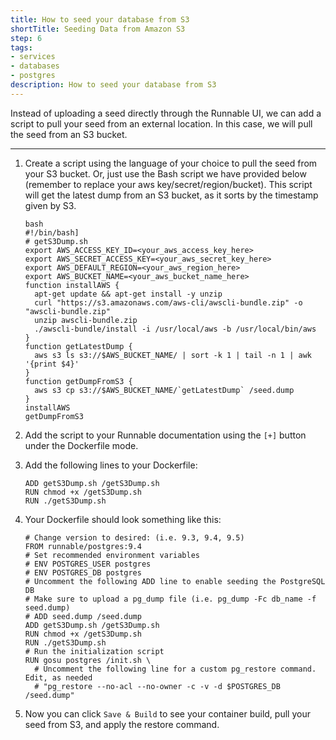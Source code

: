 ```yaml
---
title: How to seed your database from S3
shortTitle: Seeding Data from Amazon S3
step: 6
tags:
- services
- databases
- postgres
description: How to seed your database from S3
---
```


Instead of uploading a seed directly through the Runnable UI, we can add a script to pull your seed
from an external location. In this case, we will pull the seed from an S3 bucket.

---

1. Create a script using the language of your choice to pull the seed from your S3 bucket. Or, just
use the Bash script we have provided below (remember to replace your aws key/secret/region/bucket).
This script will get the latest dump from an S3 bucket, as it sorts by the timestamp given by S3.

    ```
    bash
    #!/bin/bash]
    # getS3Dump.sh
    export AWS_ACCESS_KEY_ID=<your_aws_access_key_here>
    export AWS_SECRET_ACCESS_KEY=<your_aws_secret_key_here>
    export AWS_DEFAULT_REGION=<your_aws_region_here>
    export AWS_BUCKET_NAME=<your_aws_bucket_name_here>
    function installAWS {
      apt-get update && apt-get install -y unzip
      curl "https://s3.amazonaws.com/aws-cli/awscli-bundle.zip" -o "awscli-bundle.zip"
      unzip awscli-bundle.zip
      ./awscli-bundle/install -i /usr/local/aws -b /usr/local/bin/aws
    }
    function getLatestDump {
      aws s3 ls s3://$AWS_BUCKET_NAME/ | sort -k 1 | tail -n 1 | awk '{print $4}'
    }
    function getDumpFromS3 {
      aws s3 cp s3://$AWS_BUCKET_NAME/`getLatestDump` /seed.dump
    }
    installAWS
    getDumpFromS3
    ```

2. Add the script to your Runnable documentation using the `[+]` button under the Dockerfile mode.
3. Add the following lines to your Dockerfile:

    ```
    ADD getS3Dump.sh /getS3Dump.sh
    RUN chmod +x /getS3Dump.sh
    RUN ./getS3Dump.sh
    ```

4. Your Dockerfile should look something like this:

    ```
    # Change version to desired: (i.e. 9.3, 9.4, 9.5)
    FROM runnable/postgres:9.4
    # Set recommended environment variables
    # ENV POSTGRES_USER postgres
    # ENV POSTGRES_DB postgres
    # Uncomment the following ADD line to enable seeding the PostgreSQL DB
    # Make sure to upload a pg_dump file (i.e. pg_dump -Fc db_name -f seed.dump)
    # ADD seed.dump /seed.dump
    ADD getS3Dump.sh /getS3Dump.sh
    RUN chmod +x /getS3Dump.sh
    RUN ./getS3Dump.sh
    # Run the initialization script
    RUN gosu postgres /init.sh \
      # Uncomment the following line for a custom pg_restore command. Edit, as needed
      # "pg_restore --no-acl --no-owner -c -v -d $POSTGRES_DB /seed.dump"
    ```

5.  Now you can click `Save & Build` to see your container build, pull your seed from S3, and apply the restore command.
